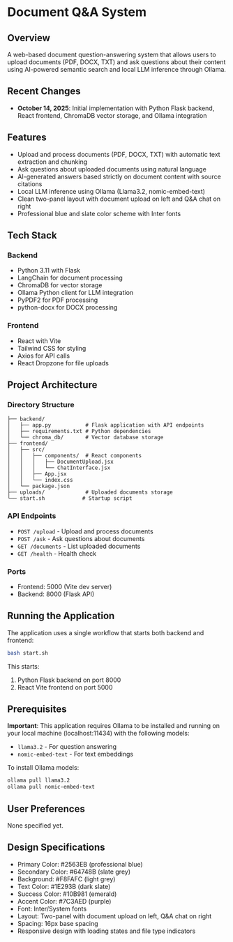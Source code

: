 # Document Q&A System

## Overview
A web-based document question-answering system that allows users to upload documents (PDF, DOCX, TXT) and ask questions about their content using AI-powered semantic search and local LLM inference through Ollama.

## Recent Changes
- **October 14, 2025**: Initial implementation with Python Flask backend, React frontend, ChromaDB vector storage, and Ollama integration

## Features
- Upload and process documents (PDF, DOCX, TXT) with automatic text extraction and chunking
- Ask questions about uploaded documents using natural language
- AI-generated answers based strictly on document content with source citations
- Local LLM inference using Ollama (Llama3.2, nomic-embed-text)
- Clean two-panel layout with document upload on left and Q&A chat on right
- Professional blue and slate color scheme with Inter fonts

## Tech Stack

### Backend
- Python 3.11 with Flask
- LangChain for document processing
- ChromaDB for vector storage
- Ollama Python client for LLM integration
- PyPDF2 for PDF processing
- python-docx for DOCX processing

### Frontend
- React with Vite
- Tailwind CSS for styling
- Axios for API calls
- React Dropzone for file uploads

## Project Architecture

### Directory Structure
```
├── backend/
│   ├── app.py           # Flask application with API endpoints
│   ├── requirements.txt # Python dependencies
│   └── chroma_db/       # Vector database storage
├── frontend/
│   ├── src/
│   │   ├── components/  # React components
│   │   │   ├── DocumentUpload.jsx
│   │   │   └── ChatInterface.jsx
│   │   ├── App.jsx
│   │   └── index.css
│   └── package.json
├── uploads/             # Uploaded documents storage
└── start.sh            # Startup script
```

### API Endpoints
- `POST /upload` - Upload and process documents
- `POST /ask` - Ask questions about documents
- `GET /documents` - List uploaded documents
- `GET /health` - Health check

### Ports
- Frontend: 5000 (Vite dev server)
- Backend: 8000 (Flask API)

## Running the Application

The application uses a single workflow that starts both backend and frontend:

```bash
bash start.sh
```

This starts:
1. Python Flask backend on port 8000
2. React Vite frontend on port 5000

## Prerequisites

**Important**: This application requires Ollama to be installed and running on your local machine (localhost:11434) with the following models:
- `llama3.2` - For question answering
- `nomic-embed-text` - For text embeddings

To install Ollama models:
```bash
ollama pull llama3.2
ollama pull nomic-embed-text
```

## User Preferences
None specified yet.

## Design Specifications
- Primary Color: #2563EB (professional blue)
- Secondary Color: #64748B (slate grey)  
- Background: #F8FAFC (light grey)
- Text Color: #1E293B (dark slate)
- Success Color: #10B981 (emerald)
- Accent Color: #7C3AED (purple)
- Font: Inter/System fonts
- Layout: Two-panel with document upload on left, Q&A chat on right
- Spacing: 16px base spacing
- Responsive design with loading states and file type indicators

